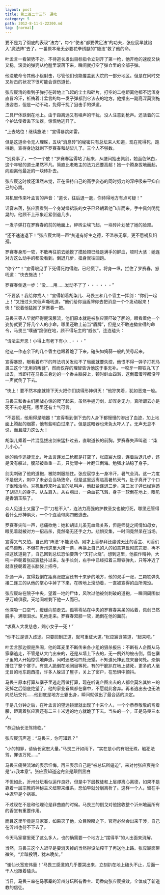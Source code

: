 ```yaml
---
layout: post
title: 第二百二十三节　通吃
category: 5
path: 2012-8-11-5-22300.md
tag: [normal]
---
```


要不是为了彻底的表现“法力”，每个“使者”都要做足法”的功夫，张应宸早就陷入“魔法阵”去了。一番原本毫无必要花拳绣腿的“施法”救了他的命。

叶孟言一看架势不对，不待道长发出目标指令立刻开了第一枪，他开枪的速度又快又稳，滚烫的弹壳从枪膛里滚落下来，瞬间就打空了弹仓里的全部子弹。

他没敢命令其他小组射击，尽管他们也能覆盖到大院的一部分地区。但是在同时交叉射击的状况下很可能会误伤道长。

张应宸清的看到子弹打在砖地上飞起的尘土和碎片，打空的二枪距离他都不远浑身直冒冷汗，祈祷着叶孟言的每一发子弹都到它该去的地方。他摆出一副高深莫测施法姿态，但是一动不动，免得干扰了狙击手的弹道。

二具尸体跌倒在地上。由于距离远又有噪声的干扰，没人注意到枪声。还活着的三个护法使者丢下法器，惊慌地逃开了。

“上去站位！继续施法！”宣得暴跳如雷。

但是这道命令无人理睬，五块“消息砖”的秘密只有总坛来人知道，现在死得死，跑得跑，宣得身边就剩下罗赛春和胡柒儿了。三个人不够数。

“别费事了，一个一个放！”罗赛春猛得站了起来，从腰间抽出佩剑，她面色煞白，这个年轻的道士果然不凡。简直比老教主的法力还要高超！她一个腾身拔地而起，向距离他最近的一块砖扑去。

张应宸这时候还浑然未觉，正在保持自己的高手姿态的同时努力的深呼吸来平抑自己的心跳。

耳机里传来叶孟言的声音：“道长，往后退一退，你待得地方有点可疑！”

话音未落，张应宸看到一个身湖绿裙装的女子已经朝着他飞奔而来，手中佩剑明晃晃的。他顾不上形象赶紧倒退几步。

一发子弹打在罗赛春的前的地面上，碎砖尘埃飞起，一块砖片划破了她的脸颊。

“还不速速退下！”张应宸大喝一声“贫道有好生之德，不滥杀无辜，更不愿祸及妇孺。

罗赛春身形一软，不敢再往前去她摸了摸脸颊已经是满手的鲜血，顿时大骇：她连对方这么动手的都没看到。倒退几步，扭身就往回跑。

“你个**！”宣得眼见手下死得死跑得跑，已经慌了。将身一纵，拦住了罗赛春，怒吼道：“快去施法！”

罗赛春倒退一步：“没……用……发动不了了・・・・・・”

“不要紧！我给你找人！”宣得朝着胡柒儿、马畏三和几个香主一挥剑：“你们一起上！”又扭过头来低声嘶吼道，“他们给你当盾牌你去把消息一个个发动起来！快！”说着他猛推了罗赛春一把。

马畏三等人早就吓得屁滚尿流，他们原本就是被张应宸吓破了胆的，眼看着他一个姿势就要了好几个人的小命，哪里还敢上前当“盾牌”，但是又不敢违拗宣得的命令，马畏三“噗通”跪倒在地，顾不得坛主的“威仪”，连连磕头：

“请法主开恩！小得上有老下有小…・・・”

他这一作态余下的几个香主也跟着跪了下来，磕头如捣蒜一般的哭号起来。

宣得暴怒，眼看着布下的阵法机关发动不了局面就要失控，他恨不得一弹子打死马畏三这个“无用的叛徒”，然而仅存的理智告诉他这于事无补。一咬牙一颗铁丸飞了出去，当即打在马畏三身边的一个香主脑袋上，顿时鲜血四溅，这倒霉蛋哼都没哼一声就倒了下去。

“快上！要不然本座就降下天火把你们烧得形神俱灭！”他狞笑着，犹如恶鬼一般。

马畏三和香主们胆战心惊的爬了起来，虽然手握刀剑，却浑身无力，真所谓去亦是死不去亦是死，哪里还有士气可言。

“不要慌，他用得是暗器！”宣得看到倒下去的人身下都慢慢的渗出了血迹，加上地面上腾起的烟雾，他有些明白过来了。但是这暗器也未免太吓人了。无声无息不说，而且威力这么大！

胡柒儿乘着一片混乱拔出剑来猛扑过去，直取道长的前胸。罗赛春失声叫道：“柒儿小心。”

她的动作迅捷无比，叶孟言连发二枪都是打空了，张应宸大惊，连着后退几步，还是没有躲过，腹部被重重一击，只觉胃中一片翻江倒海。勉强才站稳了身子。

剑尖刺破了他的道袍，被防刺服挡住。张应宸惊出一身冷汗，暑气全消。这一力度不是很大，刺中了未必会当场致命，但是这里远离临高暑热天气，肚子真开了个口子很难活命。耳机里传来叶孟言的吼叫声，他赶紧连退三步，第三发子弹已经穿透了胡柒儿的身子。从左肩入，从右胸出，一朵血花飞溅，身子一软倒在地上，眼见是香消玉殒了。

众人见道士又露了一手“刀枪不入”，连法力高强的护教圣女也被打死，哪里还管得着什么形神俱灭，一个个连滚带爬四散逃去。

罗赛春尖叫一声，悲痛欲绝：她和胡柒儿虽无血缘关系，但是师徒之间情如母女，眼见着就被对方一招击杀，竟然毫无还手之力。悲惧交集，一时间竟然呆在当场。

宣得又气又怕，自己的“阵法”不能发动，刚才上香参拜还虔诚无比的香主、司香们如鸟兽散，不但在沂州这里大捞一票，再换上自己的人的如意算盘彻底完蛋，再不把这妖道毙了，自己回到总坛恐怕要落个“天打火烧”。想到这里，他振作精神，大吼一声朝着张应宸猛扑过来，左手长剑，右手中已经扣着三颗铁弹丸，只等冲近了就直接朝着道长脑袋上招呼。

扑通一声，宣得栽倒在距离张应宸还有十来步的地方，他的双手一张，三颗铁弹丸接二连三的从他的掌心中掉了下来，在砖地上滚动着，一直被宣得的血所淹没。

张应宸站在院子中央，望着一地的尸体，风吹过他被剑刺破的道袍，一瞬间周围似乎万赖俱寂。天地间唯剩下他一人而已。

他深吸一口空气，缓缓向前走去。孤零零站在中央的罗赛春呆呆的站着，佩剑已然脱手，满眼泪水。见他走来。罗赛春双膝一软，跪倒在他的面前。

“求真人大发慈悲，赐小女子一死！”

“你不过是误入歧途。只要回到正道，就可重证大道。”张应宸含笑道，“起来吧。”

叶孟言那边很是热闹，他的耳麦里不断传来各小组的狙杀报告：不断有人企图从马家寨逃走，不管是从大门出来的，还是从墙上下去的，无一例外的被击倒。留在寨子里的人开始惊慌地奔逃，同时迷惑地四处张望。不知道死神到底来自何处。恐惧攫住了整个寨子。有些人跪倒在地闭目等死，有的干脆趴在地上装死，更多的人毫无目的地东跑西撞，许多人躲进了屋子，关上了窗户，在恐惧中颤抖。

马畏三原本打算从寨子里逃走再做打算，现在听说企图出去的人都会莫名其妙－的死掉之后彻底绝望了，他的家业眷属都在寨中，不愿就此舍弃。再者逃出去也无法向总坛交代……他到底是地方土霸出身，瞬间就做出了最合适的决定。

于是几分钟之后，在叶孟言的望远镜里就出现了十来个人，一个个恭恭敬敬的弯着腰，距离着张应宸还有二三十米远的地方就跪了下去。当头的一个，正是马畏三本人。

“恭迎仙长法驾降临。”

张应宸沉声道：“马畏三，你可知罪？”

“小的知罪，请仙长宽宏大量。”马畏三汗如雨下，“实在是小的有眼无珠，触犯法驾，罪该万死……”

马畏三痛哭流涕的表示忏悔，再三表示自己是“被总坛所逼迫”，来对付张应宸完全是“非我本意”。张应宸知道这完全是颠倒黑白

不但如此，沂州分坛看似运作良好，但是中下层教徒和上层却离心离德，如果不是靠着一层宗教的神秘主义纽带来维系，恐怕早就分崩离析了。这样一个人，留在手中迟早是个祸害。

不过现在不是和他理论是非曲直的时候。马畏三的倒戈对他接收整个沂州地面所有的香堂有重要作用。

而且这里毕竟是马家寨，如果灭了他，众目睽睽之下，官府必然会出来干涉，自己在沂州也待不下去了。

今天马家寨里死了这么多人，也的确需要一个地方上“摆得平”的人出面来消解。

当然，马畏三这个人迟早是要消灭掉的当然得设法榨干了再送他上路。张应宸面带微笑，“弃暗投明，犹未晚矣。”

“谢仙长宽宏伟量！”马畏三感激的几乎要哭出来，立刻趴在地上磕头不止，后面一干人也跟着磕头。

当日，马畏三率在马家寨的沂州分坛所有香主、司香向张应宸投效，全体成了新道教的信徒。